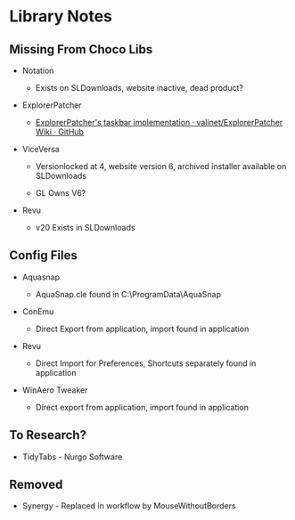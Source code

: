 # Library Notes

 

## Missing From Choco Libs

- Notation
  
  - Exists on SLDownloads, website inactive, dead product?

- ExplorerPatcher
  
  - [ExplorerPatcher's taskbar implementation · valinet/ExplorerPatcher Wiki · GitHub](https://github.com/valinet/ExplorerPatcher/wiki/ExplorerPatcher's-taskbar-implementation)

- ViceVersa 
  
  - Versionlocked at 4, website version 6, archived installer available on SLDownloads
  
  - GL Owns V6?

- Revu
  
  - v20 Exists in SLDownloads



## Config Files

- Aquasnap
  
  - AquaSnap.cle found in C:\ProgramData\AquaSnap

- ConEmu
  
  - Direct Export from application, import found in application

- Revu
  
  - Direct Import for Preferences, Shortcuts separately found in application

- WinAero Tweaker
  
  - Direct export from application, import found in application



## To Research?

- TidyTabs - Nurgo Software



## Removed

- Synergy - Replaced in workflow by MouseWithoutBorders


